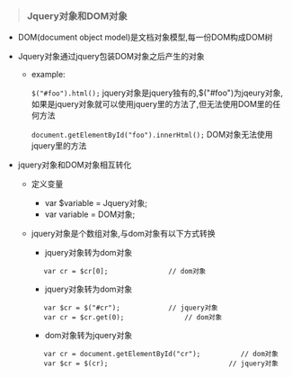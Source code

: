 > ### Jquery对象和DOM对象

* DOM(document object model)是文档对象模型,每一份DOM构成DOM树
* Jquery对象通过jquery包装DOM对象之后产生的对象
  
  - example:
  
    `$("#foo").html();`  jquery对象是jquery独有的,$("#foo")为jqeury对象,如果是jquery对象就可以使用jquery里的方法了,但无法使用DOM里的任何方法
    
    `document.getElementById("foo").innerHtml();`  DOM对象无法使用jquery里的方法
    
* jquery对象和DOM对象相互转化

  - 定义变量
  
    - var $variable = Jquery对象;
    - var variable =  DOM对象;
    
  - jquery对象是个数组对象,与dom对象有以下方式转换
  
    - jquery对象转为dom对象
    ```var $cr = $("#cr");            // jquery对象
       var cr = $cr[0];               // dom对象
    ```
    - jquery对象转为dom对象
    ```
       var $cr = $("#cr");            // jquery对象
       var cr = $cr.get(0);               // dom对象
    ```
    - dom对象转为jquery对象
    ```
       var cr = document.getElementById("cr");          // dom对象
       var $cr = $(cr);                              // jquery对象
    ```